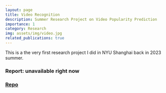 ```yaml
---
layout: page
title: Video Recognition
description: Summer Research Project on Video Popularity Prediction
importance: 1
category: Research
img: assets/img/video.jpg
related_publications: true
---
```


This is a the very first research project I did in NYU Shanghai back in 2023 summer.

### Report: unavailable right now

### [Repo](https://github.com/scaliaven/Durf_2023)
